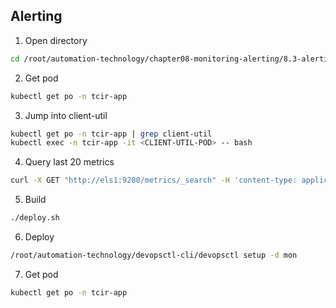 ## Alerting

1. Open directory 
```bash
cd /root/automation-technology/chapter08-monitoring-alerting/8.3-alerting
```

2. Get pod
```bash
kubectl get po -n tcir-app
```

3. Jump into client-util
```bash
kubectl get po -n tcir-app | grep client-util
kubectl exec -n tcir-app -it <CLIENT-UTIL-POD> -- bash
```

4. Query last 20 metrics
```bash
curl -X GET "http://els1:9200/metrics/_search" -H 'content-type: application/json' -d '{"size":20,"sort":[{"created_at":{"order":"desc"}}]}' | jq
```

5. Build
```bash
./deploy.sh
```

6. Deploy
```bash
/root/automation-technology/devopsctl-cli/devopsctl setup -d mon
```

7. Get pod
```bash
kubectl get po -n tcir-app
```